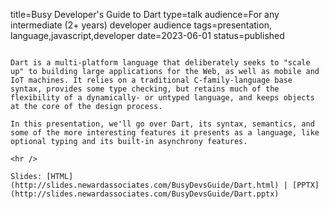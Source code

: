 title=Busy Developer's Guide to Dart
type=talk
audience=For any intermediate (2+ years) developer audience
tags=presentation, language,javascript,developer
date=2023-06-01
status=published
~~~~~~

Dart is a multi-platform language that deliberately seeks to "scale up" to building large applications for the Web, as well as mobile and IoT machines. It relies on a traditional C-family-language base syntax, provides some type checking, but retains much of the flexibility of a dynamically- or untyped language, and keeps objects at the core of the design process.

In this presentation, we'll go over Dart, its syntax, semantics, and some of the more interesting features it presents as a language, like optional typing and its built-in asynchrony features.
    
<hr />

Slides: [HTML](http://slides.newardassociates.com/BusyDevsGuide/Dart.html) | [PPTX](http://slides.newardassociates.com/BusyDevsGuide/Dart.pptx)
